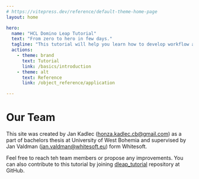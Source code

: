 ```yaml
---
# https://vitepress.dev/reference/default-theme-home-page
layout: home

hero:
  name: "HCL Domino Leap Tutorial"
  text: "From zero to hero in few days."
  tagline: "This tutorial will help you learn how to develop workflow applications in HCL Domino Leap using no-code and low-code (JavaScript) skills. Note: Work in progress. This is not an official HCL Software documentation."
  actions:
    - theme: brand
      text: Tutorial
      link: /basics/introduction
    - theme: alt
      text: Reference
      link: /object_reference/application

---
```


<script setup>
import { VPTeamMembers } from 'vitepress/theme';

const members = [
  {
    avatar: 'https://substore.app/api/v1/image/73020972_2185618261737529_5187416862513692672_n.webp',
    name: 'Jan Kadlec',
    title: 'Creator',
    links: [
      { icon: 'github', link: 'https://github.com/Pokrt' },
      { icon: 'twitter', link: 'https://twitter.com/cb_honza' }
    ]
  },  {
    avatar: 'https://avatars.githubusercontent.com/u/25040063?v=4',
    name: 'Jan Valdman',
    title: 'Supervisor',
    links: [
      { icon: 'twitter', link: 'https://twitter.com/jan_valdman' },
      { icon: { svg: ' <svg xmlns="http://www.w3.org/2000/svg" width="16" height="16" viewBox="0 0 16 16"><path d="M3.75 2h3.5a.75.75 0 0 1 0 1.5h-3.5a.25.25 0 0 0-.25.25v8.5c0 .138.112.25.25.25h8.5a.25.25 0 0 0 .25-.25v-3.5a.75.75 0 0 1 1.5 0v3.5A1.75 1.75 0 0 1 12.25 14h-8.5A1.75 1.75 0 0 1 2 12.25v-8.5C2 2.784 2.784 2 3.75 2Zm6.854-1h4.146a.25.25 0 0 1 .25.25v4.146a.25.25 0 0 1-.427.177L13.03 4.03 9.28 7.78a.751.751 0 0 1-1.042-.018.751.751 0 0 1-.018-1.042l3.75-3.75-1.543-1.543A.25.25 0 0 1 10.604 1Z"/></svg>'}, link: 'https://support.hcltechsw.com/community?id=community_user_profile&user=46620e8e1ba2ffc4c1f9759d1e4bcbee' }
    ]
  },
  
]
</script>

# Our Team

This site was created by Jan Kadlec (honza.kadlec.cb@gmail.com) as a part of bachelors thesis at University of West
Bohemia and supervised by Jan Valdman (jan.valdman@whitesoft.eu) form Whitesoft.
<VPTeamMembers size="small" :members="members" />

Feel free to reach teh team members or propose any improvements. You can also contribute to this tutorial by joining [dleap_tutorial](https://github.com/Pokrt/dleap_tutorial) repository at GitHub.
